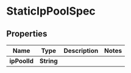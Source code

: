 # StaticIpPoolSpec

## Properties
Name | Type | Description | Notes
------------ | ------------- | ------------- | -------------
**ipPoolId** | **String** |  | 
